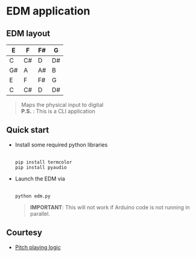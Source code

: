 # EDM application
## EDM layout
| E  | F  | F# | G  |
| -- | -- | -- | -- |
| C  | C# | D  | D# |
| G# | A  | A# | B  |
| E  | F  | F# | G  |
| C  | C# | D  | D# |

> Maps the physical input to digital<br>
> **P.S.** : This is a CLI application

## Quick start
- Install some required python libraries
  <br><br>
  ``` console
  pip install termcolor
  pip install pyaudio
  ```
- Launch the EDM via
  <br><br>
  ``` console
  python edm.py
  ```
  > **IMPORTANT**: This will not work if Arduino code is not running in parallel.

## Courtesy
- [Pitch playing logic](https://stackoverflow.com/a/53231212)